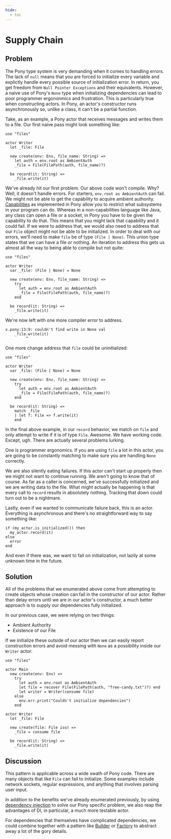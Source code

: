 ```yaml
---
hide:
  - toc
---
```


# Supply Chain

## Problem

The Pony type system is very demanding when it comes to handling errors. The lack of `null` means that you are forced to initialize every variable and explictly handle every possible source of initialization error. In return, you get freedom from `Null Pointer Exceptions` and their equivalents. However, a naive use of Pony's `None` type when initializing dependencies can lead to poor programmer ergononmics and frustration. This is particularly true when constructing actors. In Pony, an actor's constructor runs asynchronously so, unlike a class, it can't be a partial function.

Take, as an example, a Pony actor that receives messages and writes them to a file. Our first naive pass might look something like:

```pony
use "files"

actor Writer
  let _file: File

  new create(env: Env, file_name: String) =>
    let auth = env.root as AmbientAuth
    _file = File(FilePath(auth, file_name)?)

  be record(it: String) =>
    _file.write(it)
```

We've already hit our first problem. Our above code won't compile. Why? Well, it doesn't handle errors. For starters, `env.root as AmbientAuth` can fail. We might not be able to get the capability to acquire ambient authority. [Capabilities](https://en.wikipedia.org/wiki/Capability-based_addressing) as implemented in Pony allow you to restrict what subsystems in your program can do. Whereas in a non-capabilities language like Java, any class can open a file or a socket, in Pony you have to be given the capability to do that. This means that you might lack that capability and it could fail. If we were to address that, we would also need to address that our `File` object might not be able to be initialized. In order to deal with our errors, we'll need to make `file` be of type `(File | None)`. This union type states that we can have a file or nothing. An iteration to address this gets us almost all the way to being able to compile but not quite:

```pony
use "files"

actor Writer
  var _file: (File | None) = None

  new create(env: Env, file_name: String) =>
    try
      let auth = env.root as AmbientAuth
      _file = File(FilePath(auth, file_name)?)
    end

  be record(it: String) =>
    _file.write(it)
```

We're now left with one more compiler error to address.

```text
x.pony:13:9: couldn't find write in None val
    _file.write(it)
         ^
```

One more change address that `file` could be uninitialized:

```pony
use "files"

actor Writer
  var _file: (File | None) = None

  new create(env: Env, file_name: String) =>
    try
      let auth = env.root as AmbientAuth
      _file = File(FilePath(auth, file_name)?)
    end

  be record(it: String) =>
    match _file
    | let f: File => f.write(it)
    end
```

In the final above example, in our `record` behavior, we match on `file` and only attempt to write if it is of type `File`. Awesome. We have working code. Except, ugh. There are actually several problems lurking.

One is programmer ergonomics. If you are using `file` a lot in this actor, you are going to be constantly matching to make sure you are handling `None` correctly.

We are also silently eating failures. If this actor can't start up properly then we might not want to continue running. We aren't going to know that of course. As far as a caller is concerned, we've successfully initialized and we are writing data to the file. What might actually be happening is that every call to `record` results in absolutely nothing. Tracking that down could turn out to be a nightmare.

Lastly, even if we wanted to communicate failure back, this is an actor. Everything is asynchronous and there's no straightforward way to say something like:

```pony
if (my_actor.is_initialized()) then
  my_actor.record(it)
else
  error
end
```

And even if there was, we want to fail on initialization, not lazily at some unknown time in the future.

## Solution

All of the problems that we enumerated above come from attempting to create objects whose creation can fail in the constructor of our actor. Rather than delay errors until we are in our actor's constructor, a much better approach is to supply our dependencies fully initialized.

In our previous case, we were relying on two things:

* Ambient Authority
* Existence of our File

If we initialize these outside of our actor then we can easily report construction errors and avoid messing with `None` as a possibility inside our `Writer` actor:

```pony
use "files"

actor Main
  new create(env: Env) =>
    try
      let auth = env.root as AmbientAuth
      let file = recover File(FilePath(auth, "free-candy.txt")?) end
      let writer = Writer(consume file)
    else
      env.err.print("Couldn't initialize dependencies")
    end

actor Writer
  let _file: File

  new create(file: File iso) =>
    _file = consume file

  be record(it: String) =>
    _file.write(it)
```

## Discussion

This pattern is applicable across a wide swath of Pony code. There are many objects that like `File` can fail to initialize. Some examples include network sockets, regular expressions, and anything that involves parsing user input.

In addition to the benefits we've already enumerated previously, by using [dependency injection](https://en.wikipedia.org/wiki/Dependency_injection) to solve our Pony specific problem, we also reap the advantages of DI, in particular, a much more testable actor.

For dependencies that themselves have complicated dependencies, we could combine together with a pattern like [Builder](https://en.wikipedia.org/wiki/Builder_pattern) or [Factory](https://en.wikipedia.org/wiki/Factory_%28object-oriented_programming%29) to abstract away a lot of the gory details.
